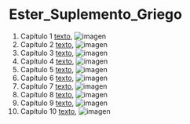 # Ester_Suplemento_Griego

1. Capítulo 1 [texto](texto_filtrado/AT/E-S-G/E-S-G_1.txt), ![imagen](nube_de_palabras/AT/E-S-G/E-S-G_1.png)
2. Capítulo 2 [texto](texto_filtrado/AT/E-S-G/E-S-G_2.txt), ![imagen](nube_de_palabras/AT/E-S-G/E-S-G_2.png)
3. Capítulo 3 [texto](texto_filtrado/AT/E-S-G/E-S-G_3.txt), ![imagen](nube_de_palabras/AT/E-S-G/E-S-G_3.png)
4. Capítulo 4 [texto](texto_filtrado/AT/E-S-G/E-S-G_4.txt), ![imagen](nube_de_palabras/AT/E-S-G/E-S-G_4.png)
5. Capítulo 5 [texto](texto_filtrado/AT/E-S-G/E-S-G_5.txt), ![imagen](nube_de_palabras/AT/E-S-G/E-S-G_5.png)
6. Capítulo 6 [texto](texto_filtrado/AT/E-S-G/E-S-G_6.txt), ![imagen](nube_de_palabras/AT/E-S-G/E-S-G_6.png)
7. Capítulo 7 [texto](texto_filtrado/AT/E-S-G/E-S-G_7.txt), ![imagen](nube_de_palabras/AT/E-S-G/E-S-G_7.png)
8. Capítulo 8 [texto](texto_filtrado/AT/E-S-G/E-S-G_8.txt), ![imagen](nube_de_palabras/AT/E-S-G/E-S-G_8.png)
9. Capítulo 9 [texto](texto_filtrado/AT/E-S-G/E-S-G_9.txt), ![imagen](nube_de_palabras/AT/E-S-G/E-S-G_9.png)
10. Capítulo 10 [texto](texto_filtrado/AT/E-S-G/E-S-G_10.txt), ![imagen](nube_de_palabras/AT/E-S-G/E-S-G_10.png)
